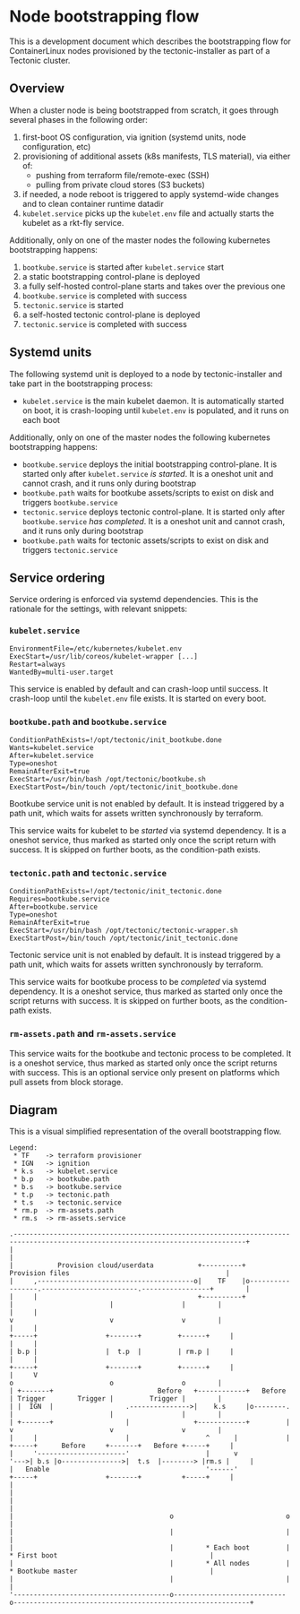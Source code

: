 # Node bootstrapping flow

This is a development document which describes the bootstrapping flow for ContainerLinux nodes provisioned by the tectonic-installer as part of a Tectonic cluster.

## Overview

When a cluster node is being bootstrapped from scratch, it goes through several phases in the following order:

1. first-boot OS configuration, via ignition (systemd units, node configuration, etc)
2. provisioning of additional assets (k8s manifests, TLS material), via either of:
   * pushing from terraform file/remote-exec (SSH)
   * pulling from private cloud stores (S3 buckets)
3. if needed, a node reboot is triggered to apply systemd-wide changes and to clean container runtime datadir
4. `kubelet.service` picks up the `kubelet.env` file and actually starts the kubelet as a rkt-fly service.

Additionally, only on one of the master nodes the following kubernetes bootstrapping happens:

1. `bootkube.service` is started after `kubelet.service` start
2. a static bootstrapping control-plane is deployed
3. a fully self-hosted control-plane starts and takes over the previous one
4. `bootkube.service` is completed with success
5. `tectonic.service` is started
6. a self-hosted tectonic control-plane is deployed
7. `tectonic.service` is completed with success

## Systemd units

The following systemd unit is deployed to a node by tectonic-installer and take part in the bootstrapping process:

* `kubelet.service` is the main kubelet daemon. It is automatically started on boot, it is crash-looping until `kubelet.env` is populated, and it runs on each boot

Additionally, only on one of the master nodes the following kubernetes bootstrapping happens:

* `bootkube.service` deploys the initial bootstrapping control-plane. It is started only after `kubelet.service` _is started_. It is a oneshot unit and cannot crash, and it runs only during bootstrap
* `bootkube.path` waits for bootkube assets/scripts to exist on disk and triggers `bootkube.service`
* `tectonic.service` deploys tectonic control-plane. It is started only after `bootkube.service` _has completed_.  It is a oneshot unit and cannot crash, and it runs only during bootstrap
* `bootkube.path` waits for tectonic assets/scripts to exist on disk and triggers `tectonic.service`

[tectonic-torcx]: https://github.com/coreos/tectonic-torcx

## Service ordering

Service ordering is enforced via systemd dependencies. This is the rationale for the settings, with relevant snippets:

### `kubelet.service`

```
EnvironmentFile=/etc/kubernetes/kubelet.env
ExecStart=/usr/lib/coreos/kubelet-wrapper [...]
Restart=always
WantedBy=multi-user.target
```

This service is enabled by default and can crash-loop until success.
It crash-loop until the `kubelet.env` file exists.
It is started on every boot.

### `bootkube.path` and `bootkube.service`

```
ConditionPathExists=!/opt/tectonic/init_bootkube.done
Wants=kubelet.service
After=kubelet.service
Type=oneshot
RemainAfterExit=true
ExecStart=/usr/bin/bash /opt/tectonic/bootkube.sh
ExecStartPost=/bin/touch /opt/tectonic/init_bootkube.done
```

Bootkube service unit is not enabled by default. It is instead triggered by a path unit, which waits for assets written synchronously by terraform.

This service waits for kubelet to be *started* via systemd dependency.
It is a oneshot service, thus marked as started only once the script return with success.
It is skipped on further boots, as the condition-path exists.

### `tectonic.path` and `tectonic.service`

```
ConditionPathExists=!/opt/tectonic/init_tectonic.done
Requires=bootkube.service
After=bootkube.service
Type=oneshot
RemainAfterExit=true
ExecStart=/usr/bin/bash /opt/tectonic/tectonic-wrapper.sh
ExecStartPost=/bin/touch /opt/tectonic/init_tectonic.done
```

Tectonic service unit is not enabled by default. It is instead triggered by a path unit, which waits for assets written synchronously by terraform.

This service waits for bootkube process to be *completed* via systemd dependency.
It is a oneshot service, thus marked as started only once the script returns with success.
It is skipped on further boots, as the condition-path exists.

### `rm-assets.path` and `rm-assets.service`

This service waits for the bootkube and tectonic process to be completed.
It is a oneshot service, thus marked as started only once the script returns with success.
This is an optional service only present on platforms which pull assets from block storage.

## Diagram

This is a visual simplified representation of the overall bootstrapping flow.

```bob
Legend:
 * TF    -> terraform provisioner
 * IGN   -> ignition
 * k.s   -> kubelet.service
 * b.p   -> bootkube.path
 * b.s   -> bootkube.service
 * t.p   -> tectonic.path
 * t.s   -> tectonic.service
 * rm.p  -> rm-assets.path
 * rm.s  -> rm-assets.service

.--------------------------------------------------------------------------------------------------------------------------------+
|                                                                                                                                |
|           Provision cloud/userdata           +----------+                Provision files                                       |
|     ,---------------------------------------o|    TF    |o-----------------.------------------------.-----------------+        |
|     |                                        +----------+                  |                        |                 |        |
|     |                                                                      v                        v                 v        |
|     |                                                                   +-----+                 +-------+         +------+     |
|     |                                                                   | b.p |                 |  t.p  |         | rm.p |     |
|     |                                                                   +-----+                 +-------+         +------+     |
|     V                                                                      o                        o                 o        |
| +-------+                          Before   +------------+   Before        | Trigger        Trigger |         Trigger |        |
| |  IGN  |                  .--------------->|    k.s     |o--------.       |                        |                 |        |
| +-------+                  |                +------------+         |       v                        v                 v        |
|     |                      |                   ^      |            |    +-----+      Before     +-------+   Before +-----+     |
|     '----------------------'                   |      v            '--->| b.s |o--------------->|  t.s  |--------> |rm.s |     |
|   Enable                                       '------'                 +-----+                 +-------+          +-----+     |
|                                                                                                                                |
|                                                                                                                                |
|                                       o                            o                                                           |
|                                       |                            |                                                           |
|                                       |        * Each boot         |         * First boot                                      |
|                                       |        * All nodes         |         * Bootkube master                                 |
|                                       |                            |                                                           |
'---------------------------------------o----------------------------o-----------------------------------------------------------+
```
